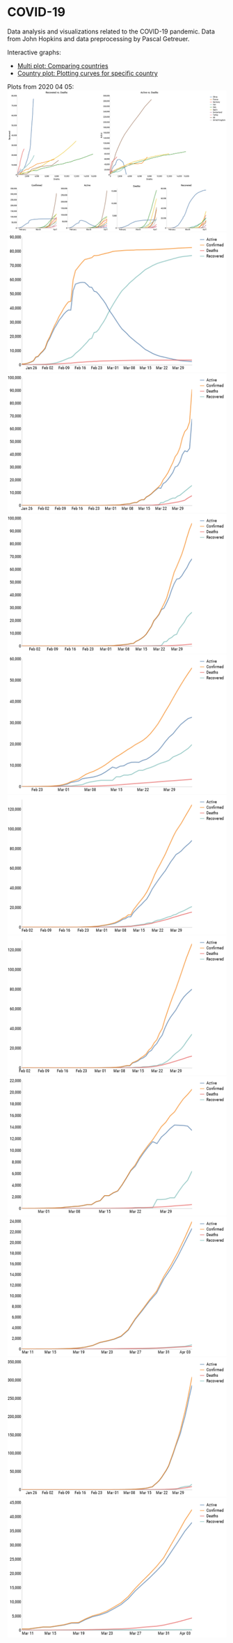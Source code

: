 # COVID-19
Data analysis and visualizations related to the COVID-19 pandemic.
Data from John Hopkins and data preprocessing by Pascal Getreuer.

Interactive graphs: 
- [Multi plot: Comparing countries](https://olwal.github.io/multi_plots.htm)
- [Country plot: Plotting curves for specific country](https://olwal.github.io/country_plots.htm)


Plots from 2020 04 05:
![Multi plot](exports/2020_04_05/multi_plot.png)
![China](exports/2020_04_05/china.png)
![France](exports/2020_04_05/france.png)
![Germany](exports/2020_04_05/germany.png)
![Iran](exports/2020_04_05/iran.png)
![Italy](exports/2020_04_05/italy.png)
![Spain](exports/2020_04_05/spain.png)
![Switzerland](exports/2020_04_05/switzerland.png)
![Turkey](exports/2020_04_05/turkey.png)
![US](exports/2020_04_05/us.png)
![United Kingdom](exports/2020_04_05/united_kingdom.png)
